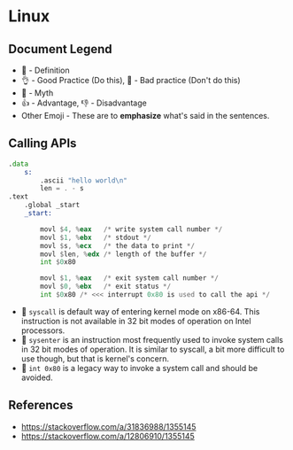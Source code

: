 # Linux

## Document Legend
* 🔵 - Definition
* 👌 - Good Practice (Do this), 🔴 - Bad practice (Don't do this)
* 👻 - Myth
* 👍 - Advantage, 👎 - Disadvantage
* Other Emoji - These are to **emphasize** what's said in the sentences.


## Calling APIs
```asm
.data
    s:
        .ascii "hello world\n"
        len = . - s
.text
    .global _start
    _start:

        movl $4, %eax   /* write system call number */
        movl $1, %ebx   /* stdout */
        movl $s, %ecx   /* the data to print */
        movl $len, %edx /* length of the buffer */
        int $0x80

        movl $1, %eax   /* exit system call number */
        movl $0, %ebx   /* exit status */
        int $0x80 /* <<< interrupt 0x80 is used to call the api */
```
* 🔵 `syscall` is default way of entering kernel mode on x86-64. This instruction is not available in 32 bit modes of operation on Intel processors.
* 🔵 `sysenter` is an instruction most frequently used to invoke system calls in 32 bit modes of operation. It is similar to syscall, a bit more difficult to use though, but that is kernel's concern.
* 🔴 `int 0x80` is a legacy way to invoke a system call and should be avoided.


## References
* https://stackoverflow.com/a/31836988/1355145
* https://stackoverflow.com/a/12806910/1355145
